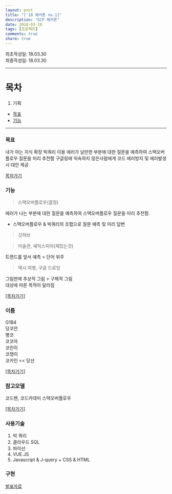 ```yaml
---
layout: post
title: "['18 해커톤 no.1]"
description: "GCP 해커톤"
date: 2018-03-18
tags: [프로젝트]
comments: true
share: true
---
```


최초작성일: 18.03.30  
최종작성일: 18.03.30  

---

# 목차  
1. 기획  
- [목표](#목표)  
- [기능](#기능)

---

### 목표  

내가 아는 지식 확장
빅쿼리 이용
에러가 날만한 부분에 대한 질문을 예측하여 스택오버플로우 질문을 미리 추천함
구글링에 익숙하지 않은사람에게 코드 에러방지 및 에러발생시 대안 제공

[목차가기](#목차)  

### 기능  

> 스택오버플로우(결정)

에러가 나는 부분에 대한 질문을 예측하여 스택오버플로우 질문을 미리 추천함.  
- 스택오버플로우 & 빅쿼리의 조합으로 질문 예측 및 미리 답변


> 깃허브  

> 미술관, 셰익스피어(재밌는것)  

트렌드를 앞서 예측 > 단어 위주  

> 택시 여행, 구글 드로잉  

그림판에 추상적 그림 > 구체적 그림  
대상에 따른 목적이 달라짐  


[[목차가기]](#목차)  

### 이름  

G1B4  
당코안  
병코  
코코아  
코린이  
코쟁이  
코카인 << 당선

[[목차가기]](#목차)

### 참고모델  

코드펜,
코드카데미
스텍오버플로우

[[목차가기]](#목차)  

### 사용기술  
   1. 빅 쿼리
   2. 클라우드 SQL
   3. 파이선
   4. VUE.JS
   5. Javascript & J-query + CSS & HTML

### 구현

[발표자료](/assets/발표.pdf)